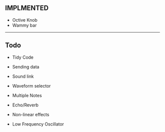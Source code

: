 ## IMPLMENTED

- Octive Knob
- Wammy bar

---

## Todo 

- Tidy Code
- Sending data
- Sound link

- Waveform selector
- Multiple Notes
- Echo/Reverb
- Non-linear effects
- Low Frequency Oscillator
 
